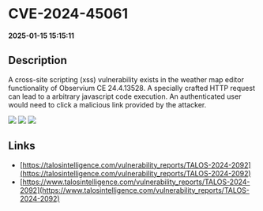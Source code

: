 # CVE-2024-45061

**2025-01-15 15:15:11**

## Description
A cross-site scripting (xss) vulnerability exists in the weather map editor functionality of Observium CE 24.4.13528. A specially crafted HTTP request can lead to a arbitrary javascript code execution. An authenticated user would need to click a malicious link provided by the attacker.

![](https://img.shields.io/static/v1?label=Score&message=8.7&color=red)
![](https://img.shields.io/static/v1?label=Severity&message=HIGH&color=red)
![](https://img.shields.io/static/v1?label=CWE&message=XSS&color=green)

## Links
- [https://talosintelligence.com/vulnerability_reports/TALOS-2024-2092](https://talosintelligence.com/vulnerability_reports/TALOS-2024-2092)
- [https://www.talosintelligence.com/vulnerability_reports/TALOS-2024-2092](https://www.talosintelligence.com/vulnerability_reports/TALOS-2024-2092)
